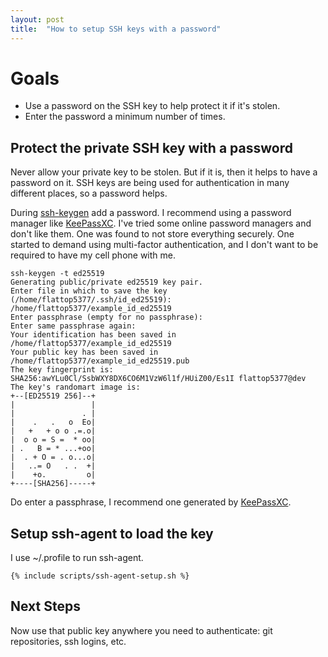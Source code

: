 ```yaml
---
layout: post
title:  "How to setup SSH keys with a password"
---
```


# Goals

  * Use a password on the SSH key to help protect it if it's stolen.
  * Enter the password a minimum number of times.

## Protect the private SSH key with a password

Never allow your private key to be stolen.  But if it is, then it helps
to have a password on it.  SSH keys are being used for authentication
in many different places, so a password helps.

During [ssh-keygen](https://man.openbsd.org/ssh-keygen.1) add a password.  I recommend using a password
manager like [KeePassXC](https://keepassxc.org/).  I've tried some online password managers and
don't like them.  One was found to not store everything securely.  One
started to demand using multi-factor authentication, and I don't want
to be required to have my cell phone with me.

```
ssh-keygen -t ed25519 
Generating public/private ed25519 key pair.
Enter file in which to save the key (/home/flattop5377/.ssh/id_ed25519): /home/flattop5377/example_id_ed25519
Enter passphrase (empty for no passphrase):
Enter same passphrase again:
Your identification has been saved in /home/flattop5377/example_id_ed25519
Your public key has been saved in /home/flattop5377/example_id_ed25519.pub
The key fingerprint is:
SHA256:awYLu0Cl/SsbWXY8DX6CO6M1VzW6l1f/HUiZ00/Es1I flattop5377@dev
The key's randomart image is:
+--[ED25519 256]--+
|                 |
|               . |
|    .   .   o  Eo|
|   +   + o o .=.o|
|  o o = S =  * oo|
| .   B = * ...+oo|
|  . + O = . o...o|
|   ..= O   . .  +|
|    +o.         o|
+----[SHA256]-----+
```

Do enter a passphrase, I recommend one generated by [KeePassXC](https://keepassxc.org/).

## Setup ssh-agent to load the key

I use ~/.profile to run ssh-agent.

```
{% include scripts/ssh-agent-setup.sh %}
```

## Next Steps

Now use that public key anywhere you need to authenticate: git repositories,
ssh logins, etc.
